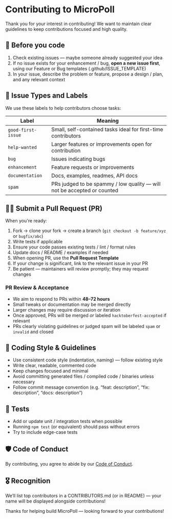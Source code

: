 # Contributing to MicroPoll

Thank you for your interest in contributing! We want to maintain clear guidelines to keep contributions focused and high quality.

## 🚦 Before you code

1. Check existing issues — maybe someone already suggested your idea  
2. If no issue exists for your enhancement / bug, **open a new issue first**, using our Feature or Bug templates (.github/ISSUE_TEMPLATE)  
3. In your issue, describe the problem or feature, propose a design / plan, and any relevant context  

## 📌 Issue Types and Labels

We use these labels to help contributors choose tasks:

| Label | Meaning |
|---|---|
| `good-first-issue` | Small, self-contained tasks ideal for first-time contributors |
| `help-wanted` | Larger features or improvements open for contribution |
| `bug` | Issues indicating bugs |
| `enhancement` | Feature requests or improvements |
| `documentation` | Docs, examples, readmes, API docs |
| `spam` | PRs judged to be spammy / low quality — will not be accepted or counted |

## 🧑‍💻 Submit a Pull Request (PR)

When you're ready:

1. Fork → clone your fork → create a branch (`git checkout -b feature/xyz` or `bugfix/abc`)  
2. Write tests if applicable  
3. Ensure your code passes existing tests / lint / format rules  
4. Update docs / README / examples if needed  
5. When opening PR, use the **Pull Request Template**  
6. If your change is significant, link to the relevant issue in your PR  
7. Be patient — maintainers will review promptly; they may request changes  

### PR Review & Acceptance

- We aim to respond to PRs within **48–72 hours**  
- Small tweaks or documentation may be merged directly  
- Larger changes may require discussion or iteration  
- Once approved, PRs will be merged *or* labeled `hacktoberfest-accepted` if relevant  
- PRs clearly violating guidelines or judged spam will be labeled `spam` or `invalid` and closed  

## 📝 Coding Style & Guidelines

- Use consistent code style (indentation, naming) — follow existing style  
- Write clear, readable, commented code  
- Keep changes focused and minimal  
- Avoid committing generated files / compiled code / binaries unless necessary  
- Follow commit message convention (e.g. “feat: description”, “fix: description”, “docs: description”)  

## 🧪 Tests

- Add or update unit / integration tests when possible  
- Running `npm test` (or equivalent) should pass without errors  
- Try to include edge-case tests  

## 🛡 Code of Conduct

By contributing, you agree to abide by our [Code of Conduct](CODE_OF_CONDUCT.md).  

## 🎖 Recognition

We’ll list top contributors in a CONTRIBUTORS.md (or in README) — your name will be displayed alongside contributions!  

Thanks for helping build MicroPoll — looking forward to your contributions!  
